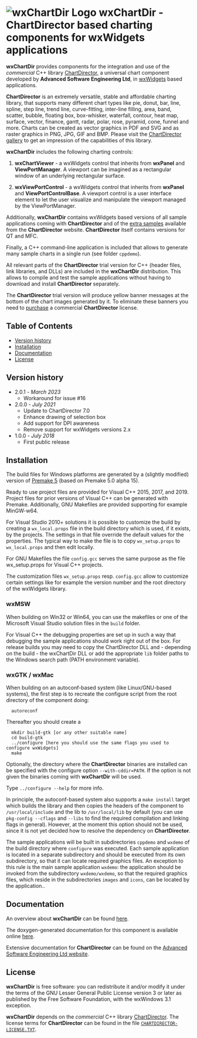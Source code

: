 # ![wxChartDir Logo](docs/wxchartdir.png) wxChartDir - ChartDirector based charting components for wxWidgets applications

**wxChartDir** provides components for the integration
and use of the _commercial_ C++ library [ChartDirector](https://www.advsofteng.com/index.html),
a universal chart component developed by **Advanced Software Engineering Ltd**,
in [wxWidgets](https://www.wxwidgets.org) based applications.

**ChartDirector** is an extremely versatile, stable and affordable charting library, that
supports many different chart types like pie, donut, bar, line, spline, step line,
trend line, curve-fitting, inter-line filling, area, band, scatter, bubble, floating box,
box-whisker, waterfall, contour, heat map, surface, vector, finance, gantt, radar, polar,
rose, pyramid, cone, funnel and more. Charts can be created as vector graphics in PDF and
SVG and as raster graphics in PNG, JPG, GIF and BMP. Please visit the
[ChartDirector gallery](https://www.advsofteng.com/gallery.html) to get an impression of
the capabilities of this library.

**wxChartDir** includes the following charting controls:

1. **wxChartViewer** - a wxWidgets control that inherits from **wxPanel** and **ViewPortManager**.
   A viewport can be imagined as a rectangular window of an underlying rectangular surface.
   
2. **wxViewPortControl** - a wxWidgets control that inherits from **wxPanel** and **ViewPortControlBase**.
   A viewport control is a user interface element to let the user visualize and manipulate the viewport managed by the ViewPortManager.

Additionally, **wxChartDir** contains wxWidgets based versions of all sample applications coming with
**ChartDirector** and of the [extra samples](https://www.advsofteng.com/tutorials/extra.html)
available from the **ChartDirector** website. **ChartDirector** itself contains versions for QT and MFC.

Finally, a C++ command-line application is included that allows to generate many sample charts
in a single run (see folder `cppdemo`).

All relevant parts of the **ChartDirector** trial version for C++ (header files, link libraries,
and DLLs) are included in the **wxChartDir** distribution. This allows to compile and test the
sample applications without having to download and install **ChartDirector** separately.

The **ChartDirector** trial version will produce yellow banner messages at the bottom
of the chart images generated by it. To eliminate these banners you need to
[purchase](https://www.advsofteng.com/purchase.html) a commercial **ChartDirector** license.

## Table of Contents

- [Version history](#history)
- [Installation](#install)
- [Documentation](#documentation)
- [License](#license)

## <a name="history"></a>Version history

* 2.0.1 - *March 2023*
  - Workaround for issue #16
* 2.0.0 - *July 2021*
  - Update to ChartDirector 7.0
  - Enhance drawing of selection box
  - Add support for DPI awareness
  - Remove support for wxWidgets versions 2.x
* 1.0.0 - *July 2018*
  - First public release

## <a name="install" />Installation

The build files for Windows platforms are generated by a (slightly modified)
version of [Premake 5](https://premake.github.io/) (based on Premake 5.0 alpha 15).

Ready to use project files are provided for Visual C++ 2015, 2017, and 2019.
Project files for prior versions of Visual C++ can be generated with Premake.
Additionally, GNU Makefiles are provided supporting for example MinGW-w64.

For Visual Studio 2010+ solutions it is possible to customize the build
by creating a `wx_local.props` file in the build directory which is used,
if it exists, by the projects. The settings in that file override the
default values for the properties. The typical way to make the file is
to copy `wx_setup.props` to `wx_local.props` and then edit locally.

For GNU Makefiles the file `config.gcc` serves the same purpose as the
file wx_setup.props for Visual C++ projects.

The customization files `wx_setup.props` resp. `config.gcc` allow to
customize certain settings like for example the version number and the
root directory of the wxWidgets library.

### wxMSW

When building on Win32 or Win64, you can use the makefiles or one of the
Microsoft Visual Studio solution files in the `build` folder.

For Visual C++ the debugging properties are set up in such a way that
debugging the sample applications should work right out of the box. For
release builds you may need to copy the ChartDirector DLL and -
depending on the build - the wxChartDir DLL or add the appropriate
`lib` folder paths to the Windows search path (PATH environment variable).

### wxGTK / wxMac

When building on an autoconf-based system (like Linux/GNU-based
systems), the first step is to recreate the configure script from
the root directory of the component doing:

```
  autoreconf
```

Thereafter you should create a

```
  mkdir build-gtk [or any other suitable name]
  cd build-gtk
  ../configure [here you should use the same flags you used to configure wxWidgets]
  make
```

Optionally, the directory where the **ChartDirector** binaries are installed can be
specified with the configure option `--with-cddir=PATH`. If the option is not given
the binaries coming with **wxChartDir** will be used.

Type `../configure --help` for more info.

In principle, the autoconf-based system also supports a `make install` target which
builds the library and then copies the headers of the component to
`/usr/local/include` and the lib to `/usr/local/lib` by default (you can use
`pkg-config --cflags` and `--libs` to find the required compilation and
linking flags in general). However, at the moment this option should not be used,
since it is not yet decided how to resolve the dependency on **ChartDirector**.

The sample applications will be built in subdirectories `cppdemo` and `wxdemo` of
the build directory where `configure` was executed. Each sample application is
located in a separate subdirectory and should be executed from its own subdirectory,
so that it can locate required graphics files. An exception to this rule is the main
sample application `wxdemo`: the application should be invoked from the subdirectory
`wxdemo/wxdemo`, so that the required graphics files, which reside in the subdirectories
`images` and `icons`, can be located by the application..

## <a name="documentation" />Documentation

An overview about **wxChartDir** can be found [here](https://utelle.github.io/wxchartdir/).

The doxygen-generated documentation for this component is available online [here](http://utelle.github.io/wxchartdir/docs/html/index.html).

Extensive documentation for **ChartDirector** can be found on the
[Advanced Software Engineering Ltd website](https://www.advsofteng.com/doc/cdcpp.htm).

## <a name="license" />License

**wxChartDir** is free software: you can redistribute it and/or modify it
under the terms of the GNU Lesser General Public License version 3
or later as published by the Free Software Foundation,
with the wxWindows 3.1 exception.

**wxChartDir** depends on the _commercial_ C++ library
[ChartDirector](https://www.advsofteng.com/index.html). The license terms for
**ChartDirector** can be found in the file
[`CHARTDIRECTOR-LICENSE.TXT`](CHARTDIRECTOR-LICENSE.TXT).
